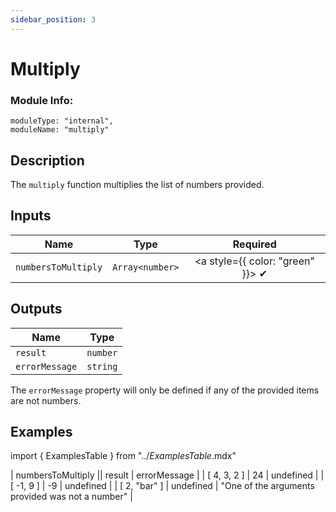 ```yaml
---
sidebar_position: 3
---
```


# Multiply
### Module Info: 
```
moduleType: "internal",
moduleName: "multiply"
```

## Description
The `multiply` function multiplies the list of numbers provided.

## Inputs
| Name | Type | Required |
|------|------|:---------:|
| `numbersToMultiply` | `Array<number>` | <a style={{ color: "green" }}> ✔ </a>

## Outputs
| Name | Type |
|------|------|
| `result` | `number` |
| `errorMessage` | `string` |

The `errorMessage` property will only be defined if any of the provided items are not numbers.

## Examples
import { ExamplesTable } from "../_ExamplesTable_.mdx"

<ExamplesTable>
| numbersToMultiply || result | errorMessage |
| [ 4, 3, 2 ] | 24 | undefined |
| [ -1, 9 ] | -9 | undefined |
| [ 2, "bar" ] | undefined | "One of the arguments provided was not a number" |
</ExamplesTable>
